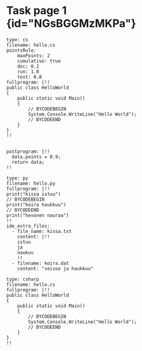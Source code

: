 # Task page 1 {id="NGsBGGMzMKPa"}

``` {#CSharpHelloWorld plugin="csPlugin" ideTask="t1" id="glG1Cy5mfAiQ"}
type: cs
filename: hello.cs
pointsRule:
    maxPoints: 2
    cumulative: true
    doc: 0.2
    run: 1.0
    test: 0.8
fullprogram: |!!
public class HelloWorld
{
    public static void Main()
    {
        // BYCODEBEGIN
        System.Console.WriteLine("Hello World");
        // BYCODEEND
    }
}
!!


postprogram: |!!
  data.points = 0.9;
  return data;
!!  
```

``` {#PythonHelloWorld plugin="csPlugin" ideTask="t2" id="zDLesD5M3Qqg"}
type: py
filename: hello.py
fullprogram: |!!
print("kissa istuu")
// BYCODEBEGIN
print("koira haukkuu")
// BYCODEEND
print("hevonen nauraa")
!!
ide_extra_files:
  - file_name: kissa.txt
    content: |!!
    istuu 
    ja 
    naukuu
    !!
  - filename: koira.dat
    content: "seisoo ja haukkuu"
```

``` {#CSharpHelloWorld2 plugin="csPlugin" ideTask="t3" id="0FimvtLFFJYM"}
type: csharp
filename: hello.cs
fullprogram: |!!
public class HelloWorld
{
    public static void Main()
    {
        // BYCODEBEGIN
        System.Console.WriteLine("Hello World");
        // BYCODEEND
    }
}
!!
```
